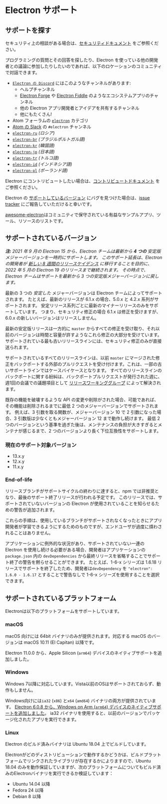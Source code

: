 # Electron サポート

## サポートを探す

セキュリティ上の相談がある場合は、[セキュリティドキュメント](https://github.com/electron/electron/tree/master/SECURITY.md) をご参照ください。

プログラミングの質問とその回答を探したり、Electron を使っている他の開発者との議論に参加したりしたいのであれば、以下のロケーションのコミュニティで対話できます。

* [`Electron の Discord`](https://discord.com/invite/electron) にはこのようなチャンネルがあります:
  * ヘルプチャンネル
  * [Electron Forge](https://github.com/electron-userland/electron-forge) や [Electron Fiddle](https://github.com/electron/fiddle) のようなエコシステムアプリのチャンネル
  * 他の Electron アプリ開発者とアイデアを共有するチャンネル
  * 他にもたくさん!
* Atom フォーラムの [`electron`](https://discuss.atom.io/c/electron) カテゴリ
* [Atom の Slack](https://discuss.atom.io/t/join-us-on-slack/16638?source_topic_id=25406) の `#electron` チャンネル
* [`electron-ru`](https://telegram.me/electron_ru) *(ロシア)*
* [`electron-br`](https://electron-br.slack.com) *(ブラジルポルトガル語)*
* [`electron-kr`](https://electron-kr.github.io/electron-kr) *(韓国語)*
* [`electron-jp`](https://electron-jp.slack.com) *(日本語)*
* [`electron-tr`](https://electron-tr.herokuapp.com) *(トルコ語)*
* [`electron-id`](https://electron-id.slack.com) *(インドネシア語)*
* [`electron-pl`](https://electronpl.github.io) *(ポーランド語)*

Electron にコントリビュートしたい場合は、[コントリビュートドキュメント](https://github.com/electron/electron/blob/master/CONTRIBUTING.md) をご参照ください。

Electron の [サポートしているバージョン](#supported-versions) にバグを見つけた場合は、[issue tracker](../development/issues.md) にご報告していただけると幸いです。

[awesome-electron](https://github.com/sindresorhus/awesome-electron)はコミュニティで保守されている有益なサンプルアプリ、ツール、リソースのリストです。

## サポートされているバージョン

_**注:** 2021 年 9 月の Electron 15 から、Electron チームは最新から **4 つの** 安定版メジャーバージョンを一時的にサポートします。 このサポート延長は、Electron の開発者が [新しい 8 週間のリリースケイデンス](https://electronjs.org/blog/8-week-cadence) に移行することを目的に、2022 年 5 月の Electron 19 のリリースまで継続されます。 その時点で、Electron チームはサポートを最新から 3 つの安定版メジャーバージョンに戻します。_

最新の 3 つの *安定した* メジャーバージョンは Electron チームによってサポートされます。 たとえば、最新のリリースが 6.1.x の場合、5.0.x と 4.2.x 系列がサポートされます。  安定リリース系列ごとに最新のマイナーリリースのみをサポートしています。  つまり、セキュリティ修正の場合 6.1.x は修正を受けますが、6.0.x の新しいバージョンはリリースしません。

最新の安定版リリースは一方的に `master` からすべての修正を受け取り、それ以前のバージョンは時間と容量が許すようなこれら修正の大部分を受けています。 サポートされている最も古いリリースラインには、セキュリティ修正のみが直接送られます。

サポートされているすべてのリリースラインは、以前 `master` にマージされた修正をバックポートする外部のプルリクエストを受け付けます。これは、一部の古いサポートラインではケースバイケースとなります。 すべてのリリースラインのバックポートに関する紛糾は、バックポートプルリクエストが発行された週に、週1回の会議での議題項目として [リリースワーキンググループ](https://github.com/electron/governance/tree/master/wg-releases) によって解決されます。

既存の機能を破壊するような API の変更や削除がされた場合、可能であれば、その機能は削除されるまでに最低 2 つのメジャーバージョンでサポートされます。 例えば、3 引数を取る関数が、メジャーバージョン 10 で 2 引数になった場合、3 引数版は少なくともメジャーバージョン 12 まで動作し続けます。 最低 2 つのバージョンという基準を過ぎた後は、メンテナンスの負担が大きすぎるとメンテナが感じるまで、2 つのバージョンより長く下位互換性をサポートします。

### 現在のサポート対象バージョン

* 13.x.y
* 12.x.y
* 11.x.y

### End-of-life

リリースブランチがサポートサイクルの終わりに達すると、npm では非推奨となり、最後のサポート終了リリースが行われる予定です。 このリリースでは、サポートされていないバージョンの Electron が使用されていることを知らせるための警告が追加されます。

これらの手順は、使用しているブランチがサポートされなくなったときにアプリ開発者が学習できるようにするためのものですが、エンドユーザが過度に煩わされることはありません。

アプリケーションに例外的な状況があり、サポートされていない一連の Electron を使用し続ける必要がある場合、開発者はアプリケーションの `package.json` 内の `devDependencies` から最終リリースを省略することでサポート終了の警告を黙らせることができます。 たとえば、1-6-x シリーズは 1.6.18 リリースでサポートを終了したため、開発者は`devDependency` を `"electron": 1.6.0 - 1.6.17` とすることで警告なしで 1-6-x シリーズを使用することを選択できます。

## サポートされているプラットフォーム

Electronは以下のプラットフォームをサポートしています。

### macOS

macOS 向けには 64bit バイナリのみが提供されます。対応する macOS のバージョンは macOS 10.11 (El Capitan) 以降です。

Electron 11.0.0 から、Apple Silicon (`arm64`) デバイスのネイティブサポートを追加しました。

### Windows

Windows 7以降に対応しています。Vista以前のOSはサポートされておらず、動作もしません。

Windows向けには`ia32` (`x86`) と`x64` (`amd64`) バイナリの両方が提供されています。 [Electron 6.0.8 から、Windows on Arm (`arm64`) デバイスのネイティブサポートを追加しました](windows-arm.md)。 ia32 バイナリを使用すると、以前のバージョンでパッケージ化されたアプリを実行できます。

### Linux

Electron のビルド済みバイナリは Ubuntu 18.04 上でビルドしています。

Electronがどのディストリビューションで動作するかどうかは、ビルドプラットフォームでリンクされたライブラリが存在するかによりますので、Ubuntu 18.04 のみを動作保証していますが、次のプラットフォームについてもビルド済みのElectronバイナリを実行できるか検証しています：

* Ubuntu 14.04 以降
* Fedora 24 以降
* Debian 8 以降
